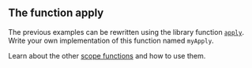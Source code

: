 ## The function apply

The previous examples can be rewritten using the library function
[`apply`](https://kotlinlang.org/api/latest/jvm/stdlib/kotlin/apply.html).
Write your own implementation of this function named `myApply`.

Learn about the other [scope functions](https://kotlinlang.org/docs/scope-functions.html)
and how to use them.
